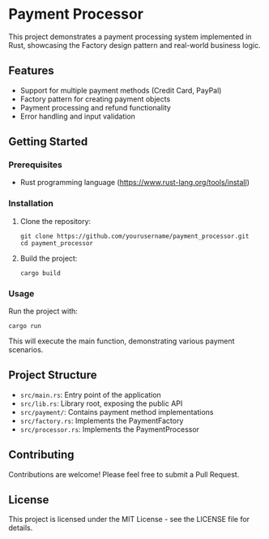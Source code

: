 # Payment Processor

This project demonstrates a payment processing system implemented in Rust, showcasing the Factory design pattern and real-world business logic.

## Features

- Support for multiple payment methods (Credit Card, PayPal)
- Factory pattern for creating payment objects
- Payment processing and refund functionality
- Error handling and input validation

## Getting Started

### Prerequisites

- Rust programming language (https://www.rust-lang.org/tools/install)

### Installation

1. Clone the repository:
   ```
   git clone https://github.com/yourusername/payment_processor.git
   cd payment_processor
   ```

2. Build the project:
   ```
   cargo build
   ```

### Usage

Run the project with:

```
cargo run
```

This will execute the main function, demonstrating various payment scenarios.

## Project Structure

- `src/main.rs`: Entry point of the application
- `src/lib.rs`: Library root, exposing the public API
- `src/payment/`: Contains payment method implementations
- `src/factory.rs`: Implements the PaymentFactory
- `src/processor.rs`: Implements the PaymentProcessor

## Contributing

Contributions are welcome! Please feel free to submit a Pull Request.

## License

This project is licensed under the MIT License - see the LICENSE file for details.